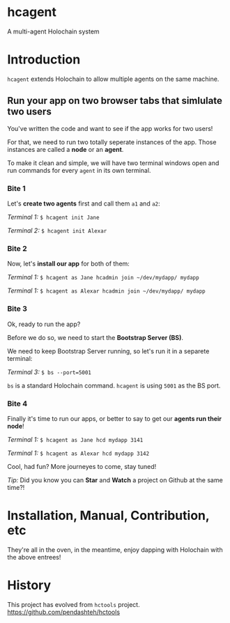 # hcagent
A multi-agent Holochain system

# Introduction
`hcagent` extends Holochain to allow multiple agents on the same machine.

## Run your app on two browser tabs that simlulate two users
You've written the code and want to see if the app works for two users!

For that, we need to run two totally seperate instances of the app. Those instances are called a **node** or an **agent**.

To make it clean and simple, we will have two terminal windows open and run commands for every `agent` in its own terminal.

### Bite 1
Let's **create two agents** first and call them `a1` and `a2`:

*Terminal 1:* `$ hcagent init Jane`

*Terminal 2:* `$ hcagent init Alexar`

### Bite 2
Now, let's **install our app** for both of them:

*Terminal 1:* `$ hcagent as Jane hcadmin join ~/dev/mydapp/ mydapp`

*Terminal 1:* `$ hcagent as Alexar hcadmin join ~/dev/mydapp/ mydapp`

### Bite 3
Ok, ready to run the app?

Before we do so, we need to start the **Bootstrap Server (BS)**.

We need to keep Bootstrap Server running, so let's run it in a separete terminal:

*Terminal 3:* `$ bs --port=5001`

`bs` is a standard Holochain command. `hcagent` is using `5001` as the BS port.

### Bite 4

Finally it's time to run our apps, or better to say to get our **agents run their node**!

*Terminal 1:* `$ hcagent as Jane hcd mydapp 3141`

*Terminal 1:* `$ hcagent as Alexar hcd mydapp 3142`

Cool, had fun? More journeyes to come, stay tuned!

*Tip:* Did you know you can **Star** and **Watch** a project on Github at the same time?!

# Installation, Manual, Contribution, etc
They're all in the oven, in the meantime, enjoy dapping with Holochain with the above entrees!

# History
This project has evolved from `hctools` project.
https://github.com/pendashteh/hctools
